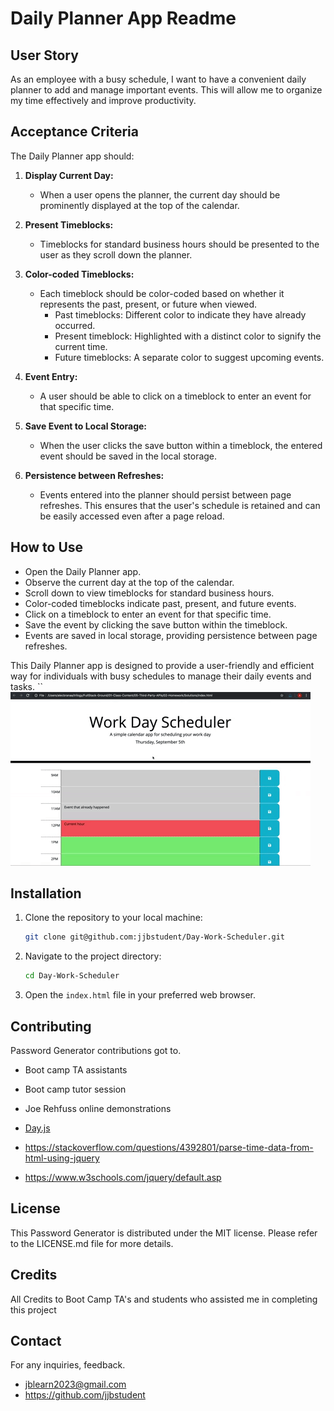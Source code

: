 # Daily Planner App Readme

## User Story

As an employee with a busy schedule, I want to have a convenient daily planner to add and manage important events. This will allow me to organize my time effectively and improve productivity.

## Acceptance Criteria

The Daily Planner app should:

1. **Display Current Day:**
   - When a user opens the planner, the current day should be prominently displayed at the top of the calendar.

2. **Present Timeblocks:**
   - Timeblocks for standard business hours should be presented to the user as they scroll down the planner.

3. **Color-coded Timeblocks:**
   - Each timeblock should be color-coded based on whether it represents the past, present, or future when viewed.
     - Past timeblocks: Different color to indicate they have already occurred.
     - Present timeblock: Highlighted with a distinct color to signify the current time.
     - Future timeblocks: A separate color to suggest upcoming events.

4. **Event Entry:**
   - A user should be able to click on a timeblock to enter an event for that specific time.

5. **Save Event to Local Storage:**
   - When the user clicks the save button within a timeblock, the entered event should be saved in the local storage.

6. **Persistence between Refreshes:**
   - Events entered into the planner should persist between page refreshes. This ensures that the user's schedule is retained and can be easily accessed even after a page reload.

## How to Use

- Open the Daily Planner app.
- Observe the current day at the top of the calendar.
- Scroll down to view timeblocks for standard business hours.
- Color-coded timeblocks indicate past, present, and future events.
- Click on a timeblock to enter an event for that specific time.
- Save the event by clicking the save button within the timeblock.
- Events are saved in local storage, providing persistence between page refreshes.

This Daily Planner app is designed to provide a user-friendly and efficient way for individuals with busy schedules to manage their daily events and tasks.
``
![demo](/images/05-third-party-apis-homework-demo.gif)

## Installation

1. Clone the repository to your local machine:

    ```bash
    git clone git@github.com:jjbstudent/Day-Work-Scheduler.git
    ```

2. Navigate to the project directory:

    ```bash
    cd Day-Work-Scheduler
    ```

3. Open the `index.html` file in your preferred web browser.

## Contributing

Password Generator contributions got to.

- Boot camp TA assistants 

- Boot camp tutor session

- Joe Rehfuss online demonstrations

- [Day.js](https://day.js.org/docs/en/display/format)

- https://stackoverflow.com/questions/4392801/parse-time-data-from-html-using-jquery

- https://www.w3schools.com/jquery/default.asp


## License

This Password Generator is distributed under the MIT license. Please refer to the LICENSE.md file for more details.

## Credits

All Credits to Boot Camp TA's and students who assisted me in completing this project

## Contact

For any inquiries, feedback.

- jblearn2023@gmail.com
- https://github.com/jjbstudent



